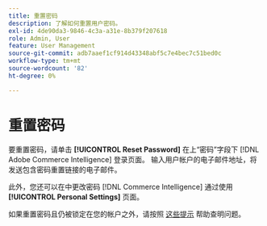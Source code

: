 ```yaml
---
title: 重置密码
description: 了解如何重置用户密码。
exl-id: 4de90da3-9846-4c3a-a31e-8b379f207618
role: Admin, User
feature: User Management
source-git-commit: adb7aaef1cf914d43348abf5c7e4bec7c51bed0c
workflow-type: tm+mt
source-wordcount: '82'
ht-degree: 0%

---
```


# 重置密码

要重置密码，请单击 **[!UICONTROL Reset Password]** 在上“密码”字段下 [!DNL Adobe Commerce Intelligence] 登录页面。 输入用户帐户的电子邮件地址，将发送包含密码重置链接的电子邮件。

此外，您还可以在中更改密码 [!DNL Commerce Intelligence] 通过使用 **[!UICONTROL Personal Settings]** 页面。

如果重置密码且仍被锁定在您的帐户之外，请按照 [这些提示](https://experienceleague.adobe.com/docs/commerce-knowledge-base/kb/troubleshooting/miscellaneous/troubleshooting-mbi-account-lockout.html) 帮助查明问题。
